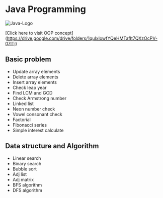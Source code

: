 # Java Programming
![Java-Logo](https://github.com/rifat3790/Algorithm/assets/138612383/e515721c-4859-4952-b2b9-190377f46c59)

[Click here to visit OOP concept] (https://drive.google.com/drive/folders/1quIxIowfYQeHMTafIt7QXzOcPV-07lTj)

## Basic problem 
* Update array elements
* Delete array elements
* Insert array elements
* Check leap year
* Find LCM and GCD
* Check Armstrong number
* Linked list
* Neon number check
* Vowel consonant check
* Factorial
* Fibonacci series
* Simple interest calculate


## Data structure and Algorithm

* Linear search
* Binary search
* Bubble sort
* Adj list
* Adj matrix
* BFS algorithm
* DFS algorithm
